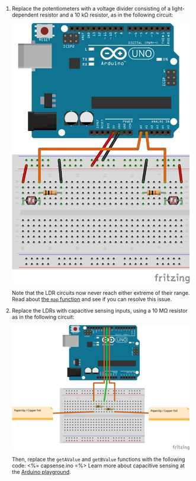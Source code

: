 1. Replace the potentiometers with a voltage divider consisting of a light-dependent resistor and a 10 k&Omega; resistor, as in the following circuit:

    ![Two LDRs, connected to pins A0 and A1 with 10k resistors dim=400h](two-LDRs-fritzing.png)
    
    Note that the LDR circuits now never reach either extreme of their range. Read about [the `map` function](http://arduino.cc/en/reference/map) and see if you can resolve this issue.

2. Replace the LDRs with capacitive sensing inputs, using a 10 M&Omega; resistor as in the following circuit:

    ![Two capsense inputs, on pins 9 and 11, transmission on pin 10, 1Mohm resistors dim=400h](two-capsense-inputs.png)
    
    Then, replace the `getAValue` and `getBValue` functions with the following code:
    <%= capsense.ino =%>
    Learn more about capacitive sensing at the [Arduino playground](http://playground.arduino.cc/Main/CapacitiveSensor).